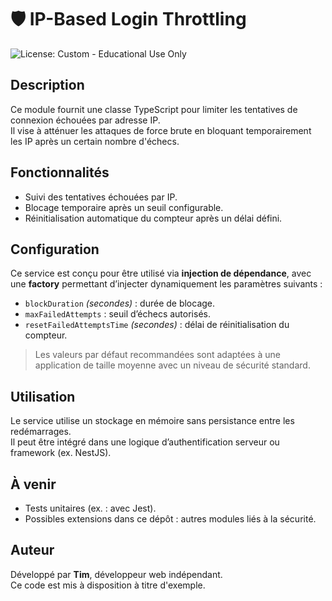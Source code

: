 # 🛡️ IP-Based Login Throttling

![License: Custom - Educational Use Only](https://img.shields.io/badge/license-educational--only-blue)

## Description

Ce module fournit une classe TypeScript pour limiter les tentatives de connexion échouées par adresse IP.  
Il vise à atténuer les attaques de force brute en bloquant temporairement les IP après un certain nombre d'échecs.

## Fonctionnalités

- Suivi des tentatives échouées par IP.
- Blocage temporaire après un seuil configurable.
- Réinitialisation automatique du compteur après un délai défini.

## Configuration

Ce service est conçu pour être utilisé via **injection de dépendance**, avec une **factory** permettant d’injecter dynamiquement les paramètres suivants :

- `blockDuration` *(secondes)* : durée de blocage.
- `maxFailedAttempts` : seuil d’échecs autorisés.
- `resetFailedAttemptsTime` *(secondes)* : délai de réinitialisation du compteur.

> Les valeurs par défaut recommandées sont adaptées à une application de taille moyenne avec un niveau de sécurité standard.

## Utilisation

Le service utilise un stockage en mémoire sans persistance entre les redémarrages.  
Il peut être intégré dans une logique d’authentification serveur ou framework (ex. NestJS).

## À venir

- Tests unitaires (ex. : avec Jest).
- Possibles extensions dans ce dépôt : autres modules liés à la sécurité.

## Auteur

Développé par **Tim**, développeur web indépendant.  
Ce code est mis à disposition à titre d'exemple.
